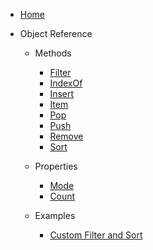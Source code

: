 - [Home](/ "VBA-List")
- Object Reference

  - Methods
    - [Filter](ObjectReference/Methods/Filter.md "VBA-List - Methods - Filter")
    - [IndexOf](ObjectReference/Methods/IndexOf.md "VBA-List - Methods - IndexOf")
    - [Insert](ObjectReference/Methods/Insert.md "VBA-List - Methods - Insert")
    - [Item](ObjectReference/Methods/Item.md "VBA-List - Methods - Item")
    - [Pop](ObjectReference/Methods/Pop.md "VBA-List - Methods - Pop")
    - [Push](ObjectReference/Methods/Push.md "VBA-List - Methods - Push")
    - [Remove](ObjectReference/Methods/Remove.md "VBA-List - Methods - Remove")
    - [Sort](ObjectReference/Methods/Sort.md "VBA-List - Methods - Sort")

  - Properties
    - [Mode](ObjectReference/Properties/Mode.md "VBA-List - Properties - Mode")
    - [Count](ObjectReference/Properties/Count.md "VBA-List - Properties - Count")

  - Examples
    - [Custom Filter and Sort](Examples/CustomFilterSort.md "VBA-List - Examples - Custom Filter and Sort")

